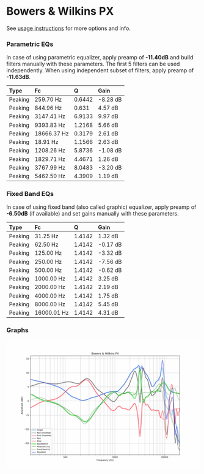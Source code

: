# Bowers & Wilkins PX
See [usage instructions](https://github.com/jaakkopasanen/AutoEq#usage) for more options and info.

### Parametric EQs
In case of using parametric equalizer, apply preamp of **-11.40dB** and build filters manually
with these parameters. The first 5 filters can be used independently.
When using independent subset of filters, apply preamp of **-11.63dB**.

| Type    | Fc          |      Q | Gain     |
|:--------|:------------|:-------|:---------|
| Peaking | 259.70 Hz   | 0.6442 | -8.28 dB |
| Peaking | 844.96 Hz   | 0.631  | 4.57 dB  |
| Peaking | 3147.41 Hz  | 6.9133 | 9.97 dB  |
| Peaking | 9393.83 Hz  | 1.2168 | 5.66 dB  |
| Peaking | 18666.37 Hz | 0.3179 | 2.61 dB  |
| Peaking | 18.91 Hz    | 1.1566 | 2.63 dB  |
| Peaking | 1208.26 Hz  | 5.8736 | -1.08 dB |
| Peaking | 1829.71 Hz  | 4.4671 | 1.26 dB  |
| Peaking | 3767.99 Hz  | 8.0483 | -3.20 dB |
| Peaking | 5462.50 Hz  | 4.3909 | 1.19 dB  |

### Fixed Band EQs
In case of using fixed band (also called graphic) equalizer, apply preamp of **-6.50dB**
(if available) and set gains manually with these parameters.

| Type    | Fc          |      Q | Gain     |
|:--------|:------------|:-------|:---------|
| Peaking | 31.25 Hz    | 1.4142 | 1.32 dB  |
| Peaking | 62.50 Hz    | 1.4142 | -0.17 dB |
| Peaking | 125.00 Hz   | 1.4142 | -3.32 dB |
| Peaking | 250.00 Hz   | 1.4142 | -7.56 dB |
| Peaking | 500.00 Hz   | 1.4142 | -0.62 dB |
| Peaking | 1000.00 Hz  | 1.4142 | 3.25 dB  |
| Peaking | 2000.00 Hz  | 1.4142 | 2.19 dB  |
| Peaking | 4000.00 Hz  | 1.4142 | 1.75 dB  |
| Peaking | 8000.00 Hz  | 1.4142 | 5.45 dB  |
| Peaking | 16000.01 Hz | 1.4142 | 4.31 dB  |

### Graphs
![](./Bowers%20&%20Wilkins%20PX.png)